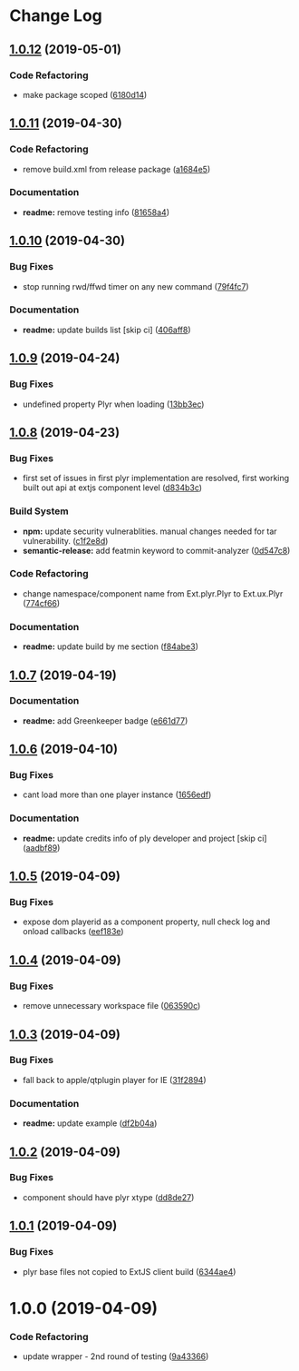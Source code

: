 # Change Log

## [1.0.12](https://github.com/spmeesseman/extjs-pkg-plyr/compare/v1.0.11...v1.0.12) (2019-05-01)


### Code Refactoring

* make package scoped ([6180d14](https://github.com/spmeesseman/extjs-pkg-plyr/commit/6180d14))

## [1.0.11](https://github.com/spmeesseman/extjs-pkg-plyr/compare/v1.0.10...v1.0.11) (2019-04-30)


### Code Refactoring

* remove build.xml from release package ([a1684e5](https://github.com/spmeesseman/extjs-pkg-plyr/commit/a1684e5))


### Documentation

* **readme:** remove testing info ([81658a4](https://github.com/spmeesseman/extjs-pkg-plyr/commit/81658a4))

## [1.0.10](https://github.com/spmeesseman/extjs-pkg-plyr/compare/v1.0.9...v1.0.10) (2019-04-30)


### Bug Fixes

* stop running rwd/ffwd timer on any new command ([79f4fc7](https://github.com/spmeesseman/extjs-pkg-plyr/commit/79f4fc7))


### Documentation

* **readme:** update builds list [skip ci] ([406aff8](https://github.com/spmeesseman/extjs-pkg-plyr/commit/406aff8))

## [1.0.9](https://github.com/spmeesseman/extjs-pkg-plyr/compare/v1.0.8...v1.0.9) (2019-04-24)


### Bug Fixes

* undefined property Plyr when loading ([13bb3ec](https://github.com/spmeesseman/extjs-pkg-plyr/commit/13bb3ec))

## [1.0.8](https://github.com/spmeesseman/extjs-pkg-plyr/compare/v1.0.7...v1.0.8) (2019-04-23)


### Bug Fixes

* first set of issues in first plyr implementation are resolved, first working built out api at extjs component level ([d834b3c](https://github.com/spmeesseman/extjs-pkg-plyr/commit/d834b3c))


### Build System

* **npm:** update security vulnerablities.  manual changes needed for tar vulnerability. ([c1f2e8d](https://github.com/spmeesseman/extjs-pkg-plyr/commit/c1f2e8d))
* **semantic-release:** add featmin keyword to commit-analyzer ([0d547c8](https://github.com/spmeesseman/extjs-pkg-plyr/commit/0d547c8))


### Code Refactoring

* change namespace/component name from Ext.plyr.Plyr to Ext.ux.Plyr ([774cf66](https://github.com/spmeesseman/extjs-pkg-plyr/commit/774cf66))


### Documentation

* **readme:** update build by me section ([f84abe3](https://github.com/spmeesseman/extjs-pkg-plyr/commit/f84abe3))

## [1.0.7](https://github.com/spmeesseman/extjs-pkg-plyr/compare/v1.0.6...v1.0.7) (2019-04-19)


### Documentation

* **readme:** add Greenkeeper badge ([e661d77](https://github.com/spmeesseman/extjs-pkg-plyr/commit/e661d77))

## [1.0.6](https://github.com/spmeesseman/extjs-pkg-plyr/compare/v1.0.5...v1.0.6) (2019-04-10)


### Bug Fixes

* cant load more than one player instance ([1656edf](https://github.com/spmeesseman/extjs-pkg-plyr/commit/1656edf))


### Documentation

* **readme:** update credits info of ply developer and project [skip ci] ([aadbf89](https://github.com/spmeesseman/extjs-pkg-plyr/commit/aadbf89))

## [1.0.5](https://github.com/spmeesseman/extjs-pkg-plyr/compare/v1.0.4...v1.0.5) (2019-04-09)


### Bug Fixes

* expose dom playerid as a component property, null check log and onload callbacks ([eef183e](https://github.com/spmeesseman/extjs-pkg-plyr/commit/eef183e))

## [1.0.4](https://github.com/spmeesseman/extjs-pkg-plyr/compare/v1.0.3...v1.0.4) (2019-04-09)


### Bug Fixes

* remove unnecessary workspace file ([063590c](https://github.com/spmeesseman/extjs-pkg-plyr/commit/063590c))

## [1.0.3](https://github.com/spmeesseman/extjs-pkg-plyr/compare/v1.0.2...v1.0.3) (2019-04-09)


### Bug Fixes

* fall back to apple/qtplugin player for IE ([31f2894](https://github.com/spmeesseman/extjs-pkg-plyr/commit/31f2894))


### Documentation

* **readme:** update example ([df2b04a](https://github.com/spmeesseman/extjs-pkg-plyr/commit/df2b04a))

## [1.0.2](https://github.com/spmeesseman/extjs-pkg-plyr/compare/v1.0.1...v1.0.2) (2019-04-09)


### Bug Fixes

* component should have plyr xtype ([dd8de27](https://github.com/spmeesseman/extjs-pkg-plyr/commit/dd8de27))

## [1.0.1](https://github.com/spmeesseman/extjs-pkg-plyr/compare/v1.0.0...v1.0.1) (2019-04-09)


### Bug Fixes

* plyr base files not copied to ExtJS client build ([6344ae4](https://github.com/spmeesseman/extjs-pkg-plyr/commit/6344ae4))

# 1.0.0 (2019-04-09)


### Code Refactoring

* update wrapper - 2nd round of testing ([9a43366](https://github.com/spmeesseman/extjs-pkg-plyr/commit/9a43366))
